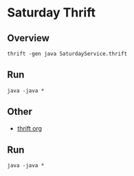 # Saturday Thrift

## Overview

```shell
thrift -gen java SaturdayService.thrift
```




## Run
```shell
java -java *
```


## Other

- [thrift org](http://thrift.apache.org/)

## Run

```shell
java -java *
```

